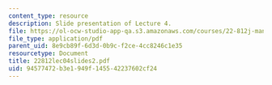 ```yaml
---
content_type: resource
description: Slide presentation of Lecture 4.
file: https://ol-ocw-studio-app-qa.s3.amazonaws.com/courses/22-812j-managing-nuclear-technology-spring-2004/94577472b3e1949f145542237602cf24_22812lec04slides2.pdf
file_type: application/pdf
parent_uid: 8e9cb89f-6d3d-0b9c-f2ce-4cc8246c1e35
resourcetype: Document
title: 22812lec04slides2.pdf
uid: 94577472-b3e1-949f-1455-42237602cf24
---
```

